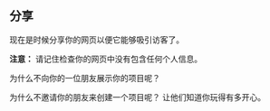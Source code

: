 ## 分享

现在是时候分享你的网页以便它能够吸引访客了。

**注意：** 请记住检查你的网页中没有包含任何个人信息。

为什么不向你的一位朋友展示你的项目呢？

为什么不邀请你的朋友来创建一个项目呢？ 让他们知道你玩得有多开心。